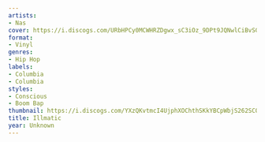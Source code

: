 ```yaml
---
artists:
- Nas
cover: https://i.discogs.com/URbHPCy0MCWHRZDgwx_sC3iOz_9DPt9JQNwlCiBvSG8/rs:fit/g:sm/q:90/h:597/w:600/czM6Ly9kaXNjb2dz/LWRhdGFiYXNlLWlt/YWdlcy9SLTIxOTUx/Ny0xMzk2Mjg0MzQ2/LTczODIuanBlZw.jpeg
format:
- Vinyl
genres:
- Hip Hop
labels:
- Columbia
- Columbia
styles:
- Conscious
- Boom Bap
thumbnail: https://i.discogs.com/YXzQKvtmcI4UjphXOChthSKkYBCpWbjS262SCO9L7UE/rs:fit/g:sm/q:40/h:150/w:150/czM6Ly9kaXNjb2dz/LWRhdGFiYXNlLWlt/YWdlcy9SLTIxOTUx/Ny0xMzk2Mjg0MzQ2/LTczODIuanBlZw.jpeg
title: Illmatic
year: Unknown
---
```

